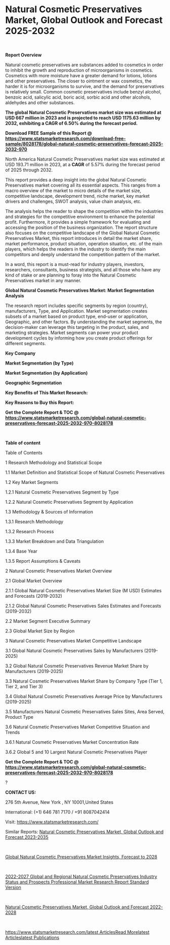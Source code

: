 <h1>Natural Cosmetic Preservatives Market, Global Outlook and Forecast 2025-2032</h1><br/><p><strong>Report Overview</strong></p>
 
 
 
 <p>Natural cosmetic preservatives are substances added to cosmetics in order to inhibit the growth and reproduction of microorganisms in cosmetics. Cosmetics with more moisture have a greater demand for lotions, lotions and other preservatives. The closer to ointment or wax cosmetics, the harder it is for microorganisms to survive, and the demand for preservatives is relatively small. Common cosmetic preservatives include benzyl alcohol, benzoic acid, salicylic acid, boric acid, sorbic acid and other alcohols, aldehydes and other substances.</p>
 
 
 
 <p><strong>The global Natural Cosmetic Preservatives market size was estimated at USD 667 million in 2023 and is projected to reach USD 1175.63 million by 2032, exhibiting a <strong>CAGR</strong> of 6.50% during the forecast period.</strong></p>
 
 
 
 <p><strong>Download FREE Sample of this Report @ <a href="https://www.statsmarketresearch.com/download-free-sample/8028178/global-natural-cosmetic-preservatives-forecast-2025-2032-970">https://www.statsmarketresearch.com/download-free-sample/8028178/global-natural-cosmetic-preservatives-forecast-2025-2032-970</a></strong></p>
 
 
 
 <p>North America Natural Cosmetic Preservatives market size was estimated at USD 193.71 million in 2023, at a <strong>CAGR</strong> of 5.57% during the forecast period of 2025 through 2032.</p>
 
 
 
 <p>This report provides a deep insight into the global Natural Cosmetic Preservatives market covering all its essential aspects. This ranges from a macro overview of the market to micro details of the market size, competitive landscape, development trend, niche market, key market drivers and challenges, SWOT analysis, value chain analysis, etc.</p>
 
 
 
 <p>The analysis helps the reader to shape the competition within the industries and strategies for the competitive environment to enhance the potential profit. Furthermore, it provides a simple framework for evaluating and accessing the position of the business organization. The report structure also focuses on the competitive landscape of the Global Natural Cosmetic Preservatives Market, this report introduces in detail the market share, market performance, product situation, operation situation, etc. of the main players, which helps the readers in the industry to identify the main competitors and deeply understand the competition pattern of the market.</p>
 
 
 
 <p>In a word, this report is a must-read for industry players, investors, researchers, consultants, business strategists, and all those who have any kind of stake or are planning to foray into the Natural Cosmetic Preservatives market in any manner.</p>
 
 
 
 <p><strong>Global Natural Cosmetic Preservatives Market: Market Segmentation Analysis</strong></p>
 
 
 
 <p>The research report includes specific segments by region (country), manufacturers, Type, and Application. Market segmentation creates subsets of a market based on product type, end-user or application, Geographic, and other factors. By understanding the market segments, the decision-maker can leverage this targeting in the product, sales, and marketing strategies. Market segments can power your product development cycles by informing how you create product offerings for different segments.</p>
 
 
 
 <p><strong>Key Company</strong></p>
 
 
 
 <p><strong>Market Segmentation (by Type)</strong></p>
 
 
 
 <p><strong>Market Segmentation (<strong>by Application</strong>)</strong></p>
 
 
 
 <p><strong>Geographic Segmentation</strong></p>
 
 
 
 <p><strong>Key Benefits of This Market Research:</strong></p>
 
 
 
 <p><strong>Key <strong>Reasons to Buy</strong> this Report:</strong></p>
 
 
 
 <div><b>Get the Complete Report & TOC @ <a href="https://www.statsmarketresearch.com/global-natural-cosmetic-preservatives-forecast-2025-2032-970-8028178">https://www.statsmarketresearch.com/global-natural-cosmetic-preservatives-forecast-2025-2032-970-8028178</a></b></div>
 
 
 
 <p><br />
 
 <b>Table of content</b></p>
 
 
 
 <p>Table of Contents<br />
 
 1 Research Methodology and Statistical Scope<br />
 
 1.1 Market Definition and Statistical Scope of Natural Cosmetic Preservatives<br />
 
 1.2 Key Market Segments<br />
 
 1.2.1 Natural Cosmetic Preservatives Segment by Type<br />
 
 1.2.2 Natural Cosmetic Preservatives Segment by Application<br />
 
 1.3 Methodology & Sources of Information<br />
 
 1.3.1 Research Methodology<br />
 
 1.3.2 Research Process<br />
 
 1.3.3 Market Breakdown and Data Triangulation<br />
 
 1.3.4 Base Year<br />
 
 1.3.5 Report Assumptions & Caveats<br />
 
 2 Natural Cosmetic Preservatives Market Overview<br />
 
 2.1 Global Market Overview<br />
 
 2.1.1 Global Natural Cosmetic Preservatives Market Size (M USD) Estimates and Forecasts (2019-2032)<br />
 
 2.1.2 Global Natural Cosmetic Preservatives Sales Estimates and Forecasts (2019-2032)<br />
 
 2.2 Market Segment Executive Summary<br />
 
 2.3 Global Market Size by Region<br />
 
 3 Natural Cosmetic Preservatives Market Competitive Landscape<br />
 
 3.1 Global Natural Cosmetic Preservatives Sales by Manufacturers (2019-2025)<br />
 
 3.2 Global Natural Cosmetic Preservatives Revenue Market Share by Manufacturers (2019-2025)<br />
 
 3.3 Natural Cosmetic Preservatives Market Share by Company Type (Tier 1, Tier 2, and Tier 3)<br />
 
 3.4 Global Natural Cosmetic Preservatives Average Price by Manufacturers (2019-2025)<br />
 
 3.5 Manufacturers Natural Cosmetic Preservatives Sales Sites, Area Served, Product Type<br />
 
 3.6 Natural Cosmetic Preservatives Market Competitive Situation and Trends<br />
 
 3.6.1 Natural Cosmetic Preservatives Market Concentration Rate<br />
 
 3.6.2 Global 5 and 10 Largest Natural Cosmetic Preservatives Player</p>
 
 
 
 <div><b>Get the Complete Report & TOC @ <a href="https://www.statsmarketresearch.com/global-natural-cosmetic-preservatives-forecast-2025-2032-970-8028178">https://www.statsmarketresearch.com/global-natural-cosmetic-preservatives-forecast-2025-2032-970-8028178</a></b></div>
 
 
 
 <p>? </p>
 
 
 
 <p><b>CONTACT US:</b><br />
 
 276 5th Avenue, New York , NY 10001,United States<br />
 
 International: (+1) 646 781 7170 / +91 8087042414<br />
 
 Visit: <a href="https://www.statsmarketresearch.com/">https://www.statsmarketresearch.com/</a><br />
 
 Similar Reports: <a href="https://www.statsmarketresearch.com/global-natural-cosmetic-preservatives-forecast-2025-2032-970-8028178">Natural Cosmetic Preservatives Market, Global Outlook and Forecast 2023-2035</a><br />
 
 <br />
 
 <a href="https://www.statsmarketresearch.com/global-natural-cosmetic-preservatives-forecast-2025-2032-970-8028178">Global Natural Cosmetic Preservatives Market Insights, Forecast to 2028</a><br />
 
 <br />
 
 <a href="https://www.statsmarketresearch.com/global-natural-cosmetic-preservatives-forecast-2025-2032-970-8028178">2022-2027 Global and Regional Natural Cosmetic Preservatives Industry Status and Prospects Professional Market Research Report Standard Version</a><br />
 
 <br />
 
 <a href="https://www.statsmarketresearch.com/global-natural-cosmetic-preservatives-forecast-2025-2032-970-8028178">Natural Cosmetic Preservatives Market, Global Outlook and Forecast 2022-2028</a><br />
 
 <br />
 
 <a href="https://gyeongbokgung.com">https://www.statsmarketresearch.com/</a><a href="https://hallyeomaritime.com">latest Articles</a><a href="https://jingwansa.com">Read More</a><a href="https://nguoiviet.jp/">latest Articles</a><a href="https://www.intelmarketresearch.com/">latest Publications</a></p>